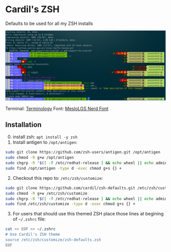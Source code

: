 # Cardil's ZSH

Defaults to be used for all my ZSH installs

![Cardil's ZSH screenshot](https://github.com/cardil/zsh-defaults/raw/master/cardil-zsh.png)

Terminal: [Terminology](https://launchpad.net/~niko2040/+archive/ubuntu/e19)
Font: [MesloLGS Nerd Font](http://nerdfonts.com/)

## Installation

0. install zsh: `apt install -y zsh`
1. Install antigen to `/opt/antigen`:
```bash
sudo git clone https://github.com/zsh-users/antigen.git /opt/antigen
sudo chmod -R g+w /opt/antigen
sudo chgrp -R "$([ -f /etc/redhat-release ] && echo wheel || echo admin)" /opt/antigen
sudo find /opt/antigen -type d -exec chmod g+s {} +
```
2. Checkout this repo to: `/etc/zsh/customize`:
```bash
sudo git clone https://github.com/cardil/zsh-defaults.git /etc/zsh/customize
sudo chmod -R g+w /etc/zsh/customize
sudo chgrp -R "$([ -f /etc/redhat-release ] && echo wheel || echo admin)" /etc/zsh/customize
sudo find /etc/zsh/customize -type d -exec chmod g+s {} +
```
3. For users that should use this themed ZSH place those lines at begining of `~/.zshrc` file:

```bash
cat << EOF >> ~/.zshrc
# Use Cardil's ZSH theme
source /etc/zsh/customize/zsh-defaults.zsh
EOF
```
